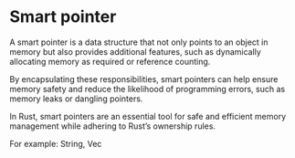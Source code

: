 # Smart pointer

A smart pointer is a data structure that not only points to an object
in memory but also provides additional features, such as
dynamically allocating memory as required or reference counting.

By encapsulating these responsibilities, smart pointers can help
ensure memory safety and reduce the likelihood of programming
errors, such as memory leaks or dangling pointers.

In Rust, smart pointers are an essential tool for safe and efficient memory management while adhering to Rust’s
ownership rules.

For example:
String, Vec<T>

